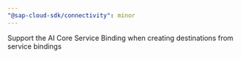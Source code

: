 ```yaml
---
"@sap-cloud-sdk/connectivity": minor
---
```


Support the AI Core Service Binding when creating destinations from service bindings
